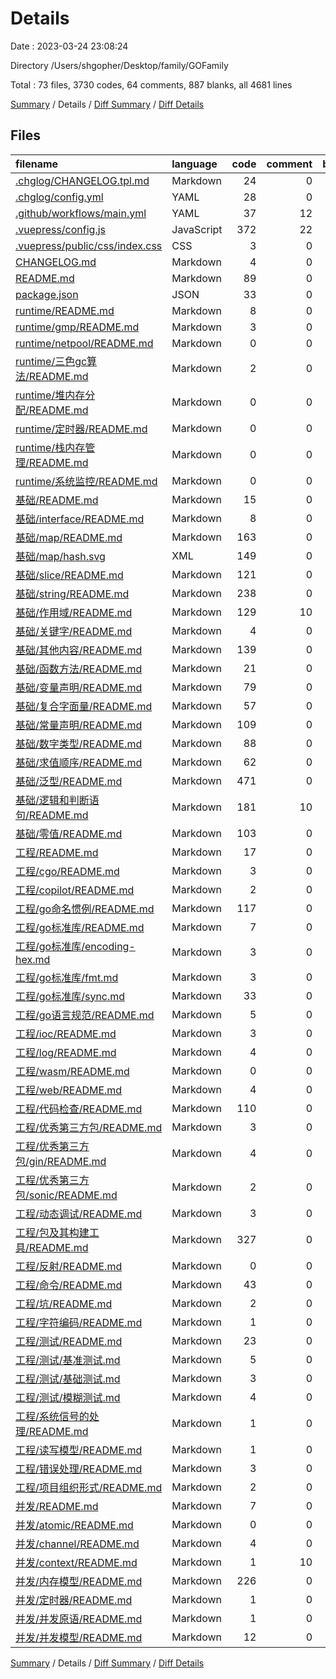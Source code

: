 # Details

Date : 2023-03-24 23:08:24

Directory /Users/shgopher/Desktop/family/GOFamily

Total : 73 files,  3730 codes, 64 comments, 887 blanks, all 4681 lines

[Summary](results.md) / Details / [Diff Summary](diff.md) / [Diff Details](diff-details.md)

## Files
| filename | language | code | comment | blank | total |
| :--- | :--- | ---: | ---: | ---: | ---: |
| [.chglog/CHANGELOG.tpl.md](/.chglog/CHANGELOG.tpl.md) | Markdown | 24 | 0 | 6 | 30 |
| [.chglog/config.yml](/.chglog/config.yml) | YAML | 28 | 0 | 0 | 28 |
| [.github/workflows/main.yml](/.github/workflows/main.yml) | YAML | 37 | 12 | 8 | 57 |
| [.vuepress/config.js](/.vuepress/config.js) | JavaScript | 372 | 22 | 6 | 400 |
| [.vuepress/public/css/index.css](/.vuepress/public/css/index.css) | CSS | 3 | 0 | 0 | 3 |
| [CHANGELOG.md](/CHANGELOG.md) | Markdown | 4 | 0 | 5 | 9 |
| [README.md](/README.md) | Markdown | 89 | 0 | 9 | 98 |
| [package.json](/package.json) | JSON | 33 | 0 | 1 | 34 |
| [runtime/README.md](/runtime/README.md) | Markdown | 8 | 0 | 0 | 8 |
| [runtime/gmp/README.md](/runtime/gmp/README.md) | Markdown | 3 | 0 | 0 | 3 |
| [runtime/netpool/README.md](/runtime/netpool/README.md) | Markdown | 0 | 0 | 1 | 1 |
| [runtime/三色gc算法/README.md](/runtime/%E4%B8%89%E8%89%B2gc%E7%AE%97%E6%B3%95/README.md) | Markdown | 2 | 0 | 0 | 2 |
| [runtime/堆内存分配/README.md](/runtime/%E5%A0%86%E5%86%85%E5%AD%98%E5%88%86%E9%85%8D/README.md) | Markdown | 0 | 0 | 1 | 1 |
| [runtime/定时器/README.md](/runtime/%E5%AE%9A%E6%97%B6%E5%99%A8/README.md) | Markdown | 0 | 0 | 1 | 1 |
| [runtime/栈内存管理/README.md](/runtime/%E6%A0%88%E5%86%85%E5%AD%98%E7%AE%A1%E7%90%86/README.md) | Markdown | 0 | 0 | 1 | 1 |
| [runtime/系统监控/README.md](/runtime/%E7%B3%BB%E7%BB%9F%E7%9B%91%E6%8E%A7/README.md) | Markdown | 0 | 0 | 1 | 1 |
| [基础/README.md](/%E5%9F%BA%E7%A1%80/README.md) | Markdown | 15 | 0 | 0 | 15 |
| [基础/interface/README.md](/%E5%9F%BA%E7%A1%80/interface/README.md) | Markdown | 8 | 0 | 1 | 9 |
| [基础/map/README.md](/%E5%9F%BA%E7%A1%80/map/README.md) | Markdown | 163 | 0 | 63 | 226 |
| [基础/map/hash.svg](/%E5%9F%BA%E7%A1%80/map/hash.svg) | XML | 149 | 0 | 0 | 149 |
| [基础/slice/README.md](/%E5%9F%BA%E7%A1%80/slice/README.md) | Markdown | 121 | 0 | 51 | 172 |
| [基础/string/README.md](/%E5%9F%BA%E7%A1%80/string/README.md) | Markdown | 238 | 0 | 39 | 277 |
| [基础/作用域/README.md](/%E5%9F%BA%E7%A1%80/%E4%BD%9C%E7%94%A8%E5%9F%9F/README.md) | Markdown | 129 | 10 | 29 | 168 |
| [基础/关键字/README.md](/%E5%9F%BA%E7%A1%80/%E5%85%B3%E9%94%AE%E5%AD%97/README.md) | Markdown | 4 | 0 | 1 | 5 |
| [基础/其他内容/README.md](/%E5%9F%BA%E7%A1%80/%E5%85%B6%E4%BB%96%E5%86%85%E5%AE%B9/README.md) | Markdown | 139 | 0 | 67 | 206 |
| [基础/函数方法/README.md](/%E5%9F%BA%E7%A1%80/%E5%87%BD%E6%95%B0%E6%96%B9%E6%B3%95/README.md) | Markdown | 21 | 0 | 8 | 29 |
| [基础/变量声明/README.md](/%E5%9F%BA%E7%A1%80/%E5%8F%98%E9%87%8F%E5%A3%B0%E6%98%8E/README.md) | Markdown | 79 | 0 | 24 | 103 |
| [基础/复合字面量/README.md](/%E5%9F%BA%E7%A1%80/%E5%A4%8D%E5%90%88%E5%AD%97%E9%9D%A2%E9%87%8F/README.md) | Markdown | 57 | 0 | 18 | 75 |
| [基础/常量声明/README.md](/%E5%9F%BA%E7%A1%80/%E5%B8%B8%E9%87%8F%E5%A3%B0%E6%98%8E/README.md) | Markdown | 109 | 0 | 24 | 133 |
| [基础/数字类型/README.md](/%E5%9F%BA%E7%A1%80/%E6%95%B0%E5%AD%97%E7%B1%BB%E5%9E%8B/README.md) | Markdown | 88 | 0 | 21 | 109 |
| [基础/求值顺序/README.md](/%E5%9F%BA%E7%A1%80/%E6%B1%82%E5%80%BC%E9%A1%BA%E5%BA%8F/README.md) | Markdown | 62 | 0 | 20 | 82 |
| [基础/泛型/README.md](/%E5%9F%BA%E7%A1%80/%E6%B3%9B%E5%9E%8B/README.md) | Markdown | 471 | 0 | 123 | 594 |
| [基础/逻辑和判断语句/README.md](/%E5%9F%BA%E7%A1%80/%E9%80%BB%E8%BE%91%E5%92%8C%E5%88%A4%E6%96%AD%E8%AF%AD%E5%8F%A5/README.md) | Markdown | 181 | 10 | 57 | 248 |
| [基础/零值/README.md](/%E5%9F%BA%E7%A1%80/%E9%9B%B6%E5%80%BC/README.md) | Markdown | 103 | 0 | 27 | 130 |
| [工程/README.md](/%E5%B7%A5%E7%A8%8B/README.md) | Markdown | 17 | 0 | 1 | 18 |
| [工程/cgo/README.md](/%E5%B7%A5%E7%A8%8B/cgo/README.md) | Markdown | 3 | 0 | 0 | 3 |
| [工程/copilot/README.md](/%E5%B7%A5%E7%A8%8B/copilot/README.md) | Markdown | 2 | 0 | 0 | 2 |
| [工程/go命名惯例/README.md](/%E5%B7%A5%E7%A8%8B/go%E5%91%BD%E5%90%8D%E6%83%AF%E4%BE%8B/README.md) | Markdown | 117 | 0 | 25 | 142 |
| [工程/go标准库/README.md](/%E5%B7%A5%E7%A8%8B/go%E6%A0%87%E5%87%86%E5%BA%93/README.md) | Markdown | 7 | 0 | 2 | 9 |
| [工程/go标准库/encoding-hex.md](/%E5%B7%A5%E7%A8%8B/go%E6%A0%87%E5%87%86%E5%BA%93/encoding-hex.md) | Markdown | 3 | 0 | 0 | 3 |
| [工程/go标准库/fmt.md](/%E5%B7%A5%E7%A8%8B/go%E6%A0%87%E5%87%86%E5%BA%93/fmt.md) | Markdown | 3 | 0 | 0 | 3 |
| [工程/go标准库/sync.md](/%E5%B7%A5%E7%A8%8B/go%E6%A0%87%E5%87%86%E5%BA%93/sync.md) | Markdown | 33 | 0 | 13 | 46 |
| [工程/go语言规范/README.md](/%E5%B7%A5%E7%A8%8B/go%E8%AF%AD%E8%A8%80%E8%A7%84%E8%8C%83/README.md) | Markdown | 5 | 0 | 1 | 6 |
| [工程/ioc/README.md](/%E5%B7%A5%E7%A8%8B/ioc/README.md) | Markdown | 3 | 0 | 0 | 3 |
| [工程/log/README.md](/%E5%B7%A5%E7%A8%8B/log/README.md) | Markdown | 4 | 0 | 3 | 7 |
| [工程/wasm/README.md](/%E5%B7%A5%E7%A8%8B/wasm/README.md) | Markdown | 0 | 0 | 1 | 1 |
| [工程/web/README.md](/%E5%B7%A5%E7%A8%8B/web/README.md) | Markdown | 4 | 0 | 0 | 4 |
| [工程/代码检查/README.md](/%E5%B7%A5%E7%A8%8B/%E4%BB%A3%E7%A0%81%E6%A3%80%E6%9F%A5/README.md) | Markdown | 110 | 0 | 11 | 121 |
| [工程/优秀第三方包/README.md](/%E5%B7%A5%E7%A8%8B/%E4%BC%98%E7%A7%80%E7%AC%AC%E4%B8%89%E6%96%B9%E5%8C%85/README.md) | Markdown | 3 | 0 | 0 | 3 |
| [工程/优秀第三方包/gin/README.md](/%E5%B7%A5%E7%A8%8B/%E4%BC%98%E7%A7%80%E7%AC%AC%E4%B8%89%E6%96%B9%E5%8C%85/gin/README.md) | Markdown | 4 | 0 | 0 | 4 |
| [工程/优秀第三方包/sonic/README.md](/%E5%B7%A5%E7%A8%8B/%E4%BC%98%E7%A7%80%E7%AC%AC%E4%B8%89%E6%96%B9%E5%8C%85/sonic/README.md) | Markdown | 2 | 0 | 0 | 2 |
| [工程/动态调试/README.md](/%E5%B7%A5%E7%A8%8B/%E5%8A%A8%E6%80%81%E8%B0%83%E8%AF%95/README.md) | Markdown | 3 | 0 | 0 | 3 |
| [工程/包及其构建工具/README.md](/%E5%B7%A5%E7%A8%8B/%E5%8C%85%E5%8F%8A%E5%85%B6%E6%9E%84%E5%BB%BA%E5%B7%A5%E5%85%B7/README.md) | Markdown | 327 | 0 | 115 | 442 |
| [工程/反射/README.md](/%E5%B7%A5%E7%A8%8B/%E5%8F%8D%E5%B0%84/README.md) | Markdown | 0 | 0 | 1 | 1 |
| [工程/命令/README.md](/%E5%B7%A5%E7%A8%8B/%E5%91%BD%E4%BB%A4/README.md) | Markdown | 43 | 0 | 21 | 64 |
| [工程/坑/README.md](/%E5%B7%A5%E7%A8%8B/%E5%9D%91/README.md) | Markdown | 2 | 0 | 1 | 3 |
| [工程/字符编码/README.md](/%E5%B7%A5%E7%A8%8B/%E5%AD%97%E7%AC%A6%E7%BC%96%E7%A0%81/README.md) | Markdown | 1 | 0 | 0 | 1 |
| [工程/测试/README.md](/%E5%B7%A5%E7%A8%8B/%E6%B5%8B%E8%AF%95/README.md) | Markdown | 23 | 0 | 0 | 23 |
| [工程/测试/基准测试.md](/%E5%B7%A5%E7%A8%8B/%E6%B5%8B%E8%AF%95/%E5%9F%BA%E5%87%86%E6%B5%8B%E8%AF%95.md) | Markdown | 5 | 0 | 0 | 5 |
| [工程/测试/基础测试.md](/%E5%B7%A5%E7%A8%8B/%E6%B5%8B%E8%AF%95/%E5%9F%BA%E7%A1%80%E6%B5%8B%E8%AF%95.md) | Markdown | 3 | 0 | 0 | 3 |
| [工程/测试/模糊测试.md](/%E5%B7%A5%E7%A8%8B/%E6%B5%8B%E8%AF%95/%E6%A8%A1%E7%B3%8A%E6%B5%8B%E8%AF%95.md) | Markdown | 4 | 0 | 1 | 5 |
| [工程/系统信号的处理/README.md](/%E5%B7%A5%E7%A8%8B/%E7%B3%BB%E7%BB%9F%E4%BF%A1%E5%8F%B7%E7%9A%84%E5%A4%84%E7%90%86/README.md) | Markdown | 1 | 0 | 0 | 1 |
| [工程/读写模型/README.md](/%E5%B7%A5%E7%A8%8B/%E8%AF%BB%E5%86%99%E6%A8%A1%E5%9E%8B/README.md) | Markdown | 1 | 0 | 0 | 1 |
| [工程/错误处理/README.md](/%E5%B7%A5%E7%A8%8B/%E9%94%99%E8%AF%AF%E5%A4%84%E7%90%86/README.md) | Markdown | 3 | 0 | 0 | 3 |
| [工程/项目组织形式/README.md](/%E5%B7%A5%E7%A8%8B/%E9%A1%B9%E7%9B%AE%E7%BB%84%E7%BB%87%E5%BD%A2%E5%BC%8F/README.md) | Markdown | 2 | 0 | 0 | 2 |
| [并发/README.md](/%E5%B9%B6%E5%8F%91/README.md) | Markdown | 7 | 0 | 1 | 8 |
| [并发/atomic/README.md](/%E5%B9%B6%E5%8F%91/atomic/README.md) | Markdown | 0 | 0 | 1 | 1 |
| [并发/channel/README.md](/%E5%B9%B6%E5%8F%91/channel/README.md) | Markdown | 4 | 0 | 0 | 4 |
| [并发/context/README.md](/%E5%B9%B6%E5%8F%91/context/README.md) | Markdown | 1 | 10 | 1 | 12 |
| [并发/内存模型/README.md](/%E5%B9%B6%E5%8F%91/%E5%86%85%E5%AD%98%E6%A8%A1%E5%9E%8B/README.md) | Markdown | 226 | 0 | 74 | 300 |
| [并发/定时器/README.md](/%E5%B9%B6%E5%8F%91/%E5%AE%9A%E6%97%B6%E5%99%A8/README.md) | Markdown | 1 | 0 | 0 | 1 |
| [并发/并发原语/README.md](/%E5%B9%B6%E5%8F%91/%E5%B9%B6%E5%8F%91%E5%8E%9F%E8%AF%AD/README.md) | Markdown | 1 | 0 | 1 | 2 |
| [并发/并发模型/README.md](/%E5%B9%B6%E5%8F%91/%E5%B9%B6%E5%8F%91%E6%A8%A1%E5%9E%8B/README.md) | Markdown | 12 | 0 | 0 | 12 |

[Summary](results.md) / Details / [Diff Summary](diff.md) / [Diff Details](diff-details.md)